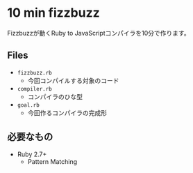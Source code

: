 10 min fizzbuzz
======


Fizzbuzzが動くRuby to JavaScriptコンパイラを10分で作ります。


Files
---

* `fizzbuzz.rb`
  * 今回コンパイルする対象のコード
* `compiler.rb`
  * コンパイラのひな型
* `goal.rb`
  * 今回作るコンパイラの完成形



必要なもの
---


* Ruby 2.7+
  * Pattern Matching
